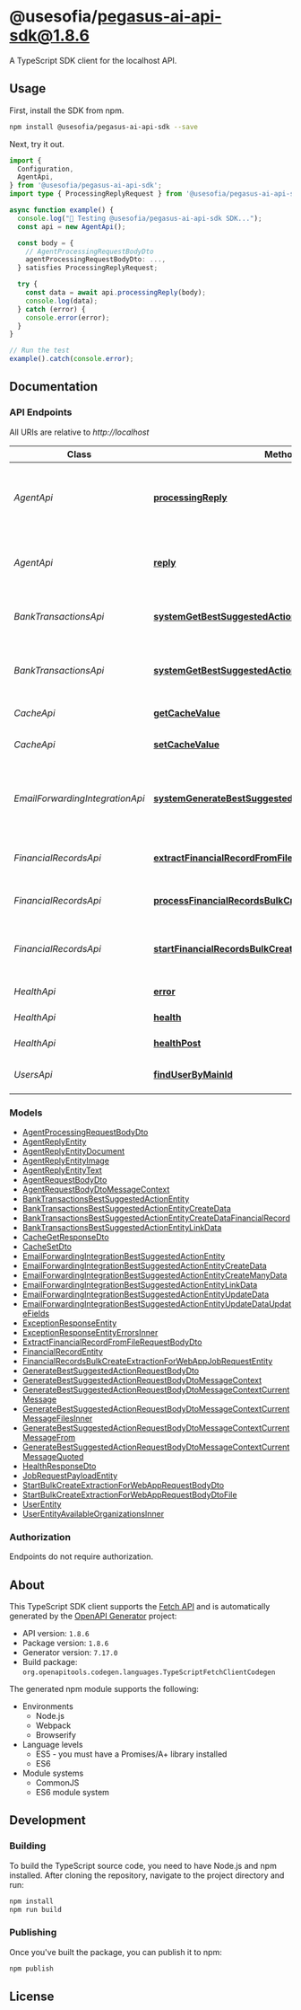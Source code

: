 # @usesofia/pegasus-ai-api-sdk@1.8.6

A TypeScript SDK client for the localhost API.

## Usage

First, install the SDK from npm.

```bash
npm install @usesofia/pegasus-ai-api-sdk --save
```

Next, try it out.


```ts
import {
  Configuration,
  AgentApi,
} from '@usesofia/pegasus-ai-api-sdk';
import type { ProcessingReplyRequest } from '@usesofia/pegasus-ai-api-sdk';

async function example() {
  console.log("🚀 Testing @usesofia/pegasus-ai-api-sdk SDK...");
  const api = new AgentApi();

  const body = {
    // AgentProcessingRequestBodyDto
    agentProcessingRequestBodyDto: ...,
  } satisfies ProcessingReplyRequest;

  try {
    const data = await api.processingReply(body);
    console.log(data);
  } catch (error) {
    console.error(error);
  }
}

// Run the test
example().catch(console.error);
```


## Documentation

### API Endpoints

All URIs are relative to *http://localhost*

| Class | Method | HTTP request | Description
| ----- | ------ | ------------ | -------------
*AgentApi* | [**processingReply**](docs/AgentApi.md#processingreply) | **POST** /internal/agent/processing-reply | Gera mensagem falando que está processando a última solicitação do usuário.
*AgentApi* | [**reply**](docs/AgentApi.md#reply) | **POST** /internal/agent/reply | Responde a última mensagem enviada pelo usuário.
*BankTransactionsApi* | [**systemGetBestSuggestedAction**](docs/BankTransactionsApi.md#systemgetbestsuggestedaction) | **GET** /internal/bank-transactions/{bankTransactionId}/best-suggested-action | Gera a melhor ação sugerida para a transação bancária.
*BankTransactionsApi* | [**systemGetBestSuggestedActionByNewBankTransaction**](docs/BankTransactionsApi.md#systemgetbestsuggestedactionbynewbanktransaction) | **POST** /internal/organizations/{organizationId}/bank-transactions/best-suggested-action | Gera a melhor ação sugerida para uma nova transação bancária.
*CacheApi* | [**getCacheValue**](docs/CacheApi.md#getcachevalue) | **GET** /external/cache | Get string value from cache
*CacheApi* | [**setCacheValue**](docs/CacheApi.md#setcachevalue) | **PUT** /external/cache | Set string value in cache with 10-second TTL
*EmailForwardingIntegrationApi* | [**systemGenerateBestSuggestedAction**](docs/EmailForwardingIntegrationApi.md#systemgeneratebestsuggestedaction) | **POST** /internal/email-forwarding-integration/best-suggested-action | Gera a melhor ação sugerida para integração de encaminhamento de email.
*FinancialRecordsApi* | [**extractFinancialRecordFromFile**](docs/FinancialRecordsApi.md#extractfinancialrecordfromfile) | **POST** /external/financial-records/extract-from-file | Extrai os dados de lançamento financeiro a partir do arquivo.
*FinancialRecordsApi* | [**processFinancialRecordsBulkCreateExtractionForWebApp**](docs/FinancialRecordsApi.md#processfinancialrecordsbulkcreateextractionforwebapp) | **POST** /internal/queues/financial-records-bulk-create-extraction-for-web-app | Processa os dados do arquivo.
*FinancialRecordsApi* | [**startFinancialRecordsBulkCreateExtractionForWebApp**](docs/FinancialRecordsApi.md#startfinancialrecordsbulkcreateextractionforwebapp) | **POST** /external/financial-records/bulk-create-extraction-for-web-app/start | Inicia a extração de lançamentos financeiros em massa a partir do web app.
*HealthApi* | [**error**](docs/HealthApi.md#error) | **GET** /error | Gera um erro de teste.
*HealthApi* | [**health**](docs/HealthApi.md#health) | **GET** / | Verifica o status do serviço.
*HealthApi* | [**healthPost**](docs/HealthApi.md#healthpost) | **POST** / | Verifica o status do serviço.
*UsersApi* | [**findUserByMainId**](docs/UsersApi.md#finduserbymainid) | **POST** /internal/users/{mainId} | Encontra um usuário pelo ID no clerk.


### Models

- [AgentProcessingRequestBodyDto](docs/AgentProcessingRequestBodyDto.md)
- [AgentReplyEntity](docs/AgentReplyEntity.md)
- [AgentReplyEntityDocument](docs/AgentReplyEntityDocument.md)
- [AgentReplyEntityImage](docs/AgentReplyEntityImage.md)
- [AgentReplyEntityText](docs/AgentReplyEntityText.md)
- [AgentRequestBodyDto](docs/AgentRequestBodyDto.md)
- [AgentRequestBodyDtoMessageContext](docs/AgentRequestBodyDtoMessageContext.md)
- [BankTransactionsBestSuggestedActionEntity](docs/BankTransactionsBestSuggestedActionEntity.md)
- [BankTransactionsBestSuggestedActionEntityCreateData](docs/BankTransactionsBestSuggestedActionEntityCreateData.md)
- [BankTransactionsBestSuggestedActionEntityCreateDataFinancialRecord](docs/BankTransactionsBestSuggestedActionEntityCreateDataFinancialRecord.md)
- [BankTransactionsBestSuggestedActionEntityLinkData](docs/BankTransactionsBestSuggestedActionEntityLinkData.md)
- [CacheGetResponseDto](docs/CacheGetResponseDto.md)
- [CacheSetDto](docs/CacheSetDto.md)
- [EmailForwardingIntegrationBestSuggestedActionEntity](docs/EmailForwardingIntegrationBestSuggestedActionEntity.md)
- [EmailForwardingIntegrationBestSuggestedActionEntityCreateData](docs/EmailForwardingIntegrationBestSuggestedActionEntityCreateData.md)
- [EmailForwardingIntegrationBestSuggestedActionEntityCreateManyData](docs/EmailForwardingIntegrationBestSuggestedActionEntityCreateManyData.md)
- [EmailForwardingIntegrationBestSuggestedActionEntityLinkData](docs/EmailForwardingIntegrationBestSuggestedActionEntityLinkData.md)
- [EmailForwardingIntegrationBestSuggestedActionEntityUpdateData](docs/EmailForwardingIntegrationBestSuggestedActionEntityUpdateData.md)
- [EmailForwardingIntegrationBestSuggestedActionEntityUpdateDataUpdateFields](docs/EmailForwardingIntegrationBestSuggestedActionEntityUpdateDataUpdateFields.md)
- [ExceptionResponseEntity](docs/ExceptionResponseEntity.md)
- [ExceptionResponseEntityErrorsInner](docs/ExceptionResponseEntityErrorsInner.md)
- [ExtractFinancialRecordFromFileRequestBodyDto](docs/ExtractFinancialRecordFromFileRequestBodyDto.md)
- [FinancialRecordEntity](docs/FinancialRecordEntity.md)
- [FinancialRecordsBulkCreateExtractionForWebAppJobRequestEntity](docs/FinancialRecordsBulkCreateExtractionForWebAppJobRequestEntity.md)
- [GenerateBestSuggestedActionRequestBodyDto](docs/GenerateBestSuggestedActionRequestBodyDto.md)
- [GenerateBestSuggestedActionRequestBodyDtoMessageContext](docs/GenerateBestSuggestedActionRequestBodyDtoMessageContext.md)
- [GenerateBestSuggestedActionRequestBodyDtoMessageContextCurrentMessage](docs/GenerateBestSuggestedActionRequestBodyDtoMessageContextCurrentMessage.md)
- [GenerateBestSuggestedActionRequestBodyDtoMessageContextCurrentMessageFilesInner](docs/GenerateBestSuggestedActionRequestBodyDtoMessageContextCurrentMessageFilesInner.md)
- [GenerateBestSuggestedActionRequestBodyDtoMessageContextCurrentMessageFrom](docs/GenerateBestSuggestedActionRequestBodyDtoMessageContextCurrentMessageFrom.md)
- [GenerateBestSuggestedActionRequestBodyDtoMessageContextCurrentMessageQuoted](docs/GenerateBestSuggestedActionRequestBodyDtoMessageContextCurrentMessageQuoted.md)
- [HealthResponseDto](docs/HealthResponseDto.md)
- [JobRequestPayloadEntity](docs/JobRequestPayloadEntity.md)
- [StartBulkCreateExtractionForWebAppRequestBodyDto](docs/StartBulkCreateExtractionForWebAppRequestBodyDto.md)
- [StartBulkCreateExtractionForWebAppRequestBodyDtoFile](docs/StartBulkCreateExtractionForWebAppRequestBodyDtoFile.md)
- [UserEntity](docs/UserEntity.md)
- [UserEntityAvailableOrganizationsInner](docs/UserEntityAvailableOrganizationsInner.md)

### Authorization

Endpoints do not require authorization.


## About

This TypeScript SDK client supports the [Fetch API](https://fetch.spec.whatwg.org/)
and is automatically generated by the
[OpenAPI Generator](https://openapi-generator.tech) project:

- API version: `1.8.6`
- Package version: `1.8.6`
- Generator version: `7.17.0`
- Build package: `org.openapitools.codegen.languages.TypeScriptFetchClientCodegen`

The generated npm module supports the following:

- Environments
  * Node.js
  * Webpack
  * Browserify
- Language levels
  * ES5 - you must have a Promises/A+ library installed
  * ES6
- Module systems
  * CommonJS
  * ES6 module system


## Development

### Building

To build the TypeScript source code, you need to have Node.js and npm installed.
After cloning the repository, navigate to the project directory and run:

```bash
npm install
npm run build
```

### Publishing

Once you've built the package, you can publish it to npm:

```bash
npm publish
```

## License

[]()
